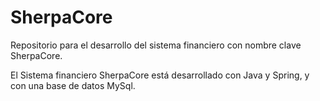 # SherpaCore

Repositorio para el desarrollo del sistema financiero con nombre clave SherpaCore.

El Sistema financiero SherpaCore está desarrollado con Java y Spring, y con una base de datos MySql.
